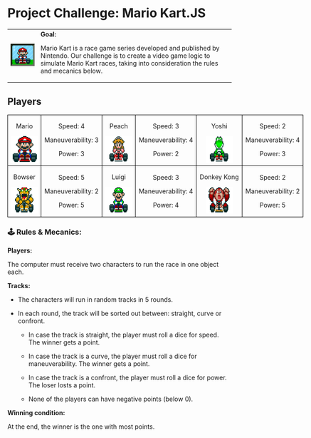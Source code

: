 <h1>Project Challenge: Mario Kart.JS</h1>

  <table>
        <tr>
            <td>
                <img src="./docs/header.gif" alt="Mario Kart" width="200">
            </td>
            <td>
                <b>Goal:</b>
                <p>Mario Kart is a race game series developed and published by Nintendo. Our challenge is to create a video game logic to simulate Mario Kart races, taking into consideration the rules and mecanics below.</p>
            </td>
        </tr>
    </table>

<h2>Players</h2>
      <table style="border-collapse: collapse; width: 800px; margin: 0 auto;">
        <tr>
            <td style="border: 1px solid black; text-align: center;">
                <p>Mario</p>
                <img src="./docs/mario.gif" alt="Mario Kart" width="60" height="60">
            </td>
            <td style="border: 1px solid black; text-align: center;">
                <p>Speed: 4</p>
                <p>Maneuverability: 3</p>
                <p>Power: 3</p>
            </td>
             <td style="border: 1px solid black; text-align: center;">
                <p>Peach</p>
                <img src="./docs/peach.gif" alt="Mario Kart" width="60" height="60">
            </td>
            <td style="border: 1px solid black; text-align: center;">
                <p>Speed: 3</p>
                <p>Maneuverability: 4</p>
                <p>Power: 2</p>
            </td>
              <td style="border: 1px solid black; text-align: center;">
                <p>Yoshi</p>
                <img src="./docs/yoshi.gif" alt="Mario Kart" width="60" height="60">
            </td>
            <td style="border: 1px solid black; text-align: center;">
                <p>Speed: 2</p>
                <p>Maneuverability: 4</p>
                <p>Power: 3</p>
            </td>
        </tr>
        <tr>
            <td style="border: 1px solid black; text-align: center;">
                <p>Bowser</p>
                <img src="./docs/bowser.gif" alt="Mario Kart" width="60" height="60">
            </td>
            <td style="border: 1px solid black; text-align: center;">
                <p>Speed: 5</p>
                <p>Maneuverability: 2</p>
                <p>Power: 5</p>
            </td>
            <td style="border: 1px solid black; text-align: center;">
                <p>Luigi</p>
                <img src="./docs/luigi.gif" alt="Mario Kart" width="60" height="60">
            </td>
            <td style="border: 1px solid black; text-align: center;">
                <p>Speed: 3</p>
                <p>Maneuverability: 4</p>
                <p>Power: 4</p>
            </td>
            <td style="border: 1px solid black; text-align: center;">
                <p>Donkey Kong</p>
                <img src="./docs/dk.gif" alt="Mario Kart" width="60" height="60">
            </td>
            <td style="border: 1px solid black; text-align: center;">
                <p>Speed: 2</p>
                <p>Maneuverability: 2</p>
                <p>Power: 5</p>
            </td>
        </tr>
    </table>

<p></p>

<h3>🕹️ Rules & Mecanics:</h3>

<b>Players:</b>

<p>The computer must receive two characters to run the race in one object each.</p>

<b>Tracks:</b>

<ul>
  <li><p>The characters will run in random tracks in 5 rounds.</p></li>
  <li><p>In each round, the track will be sorted out between: straight, curve or confront.</p></li>
    <ul>
      <li><p>In case the track is straight, the player must roll a dice for speed. The winner gets a point.</p></li>
      <li><p>In case the track is a curve, the player must roll a dice for maneuverability. The winner gets a point.</p></li>
      <li><p>In case the track is a confront, the player must roll a dice for power. The loser losts a point.</p></li>
      <li><p>None of the players can have negative points (below 0).</p></li>
    </ul>
  </li>
</ul>

<b>Winning condition:</b>

<p>At the end, the winner is the one with most points.</p>
